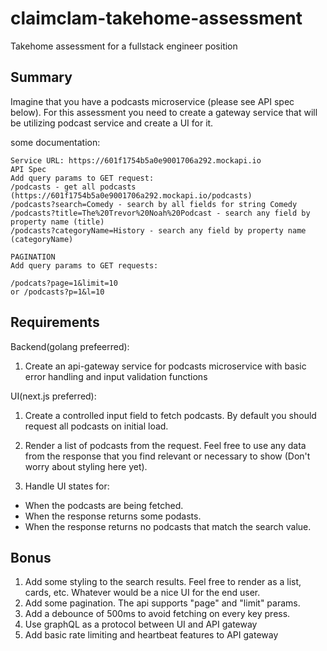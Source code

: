 # claimclam-takehome-assessment
Takehome assessment for a fullstack engineer position

## Summary

Imagine that you have a podcasts microservice (please see API spec below). For this assessment you need to create a gateway service that will be utilizing podcast service and create a UI for it.


some documentation:
```
Service URL: https://601f1754b5a0e9001706a292.mockapi.io
API Spec
Add query params to GET request:
/podcasts - get all podcasts (https://601f1754b5a0e9001706a292.mockapi.io/podcasts)
/podcasts?search=Comedy - search by all fields for string Comedy
/podcasts?title=The%20Trevor%20Noah%20Podcast - search any field by property name (title)
/podcasts?categoryName=History - search any field by property name (categoryName)

PAGINATION
Add query params to GET requests:

/podcats?page=1&limit=10
or /podcasts?p=1&l=10
```

## Requirements
Backend(golang prefeerred):
1. Create an api-gateway service for podcasts microservice with basic error handling and input validation functions

UI(next.js preferred):
1. Create a controlled input field to fetch podcasts. By default you should request all podcasts on initial load.

2. Render a list of podcasts from the request. Feel free to use any data from the response that you find relevant or necessary to show (Don't worry about styling here yet).

3. Handle UI states for:
- When the podcasts are being fetched.
- When the response returns some podasts.
- When the response returns no podcasts that match the search value.

## Bonus

1. Add some styling to the search results. Feel free to render as a list, cards, etc. Whatever would be a nice UI for the end user.
2. Add some pagination. The api supports "page" and "limit" params.
3. Add a debounce of 500ms to avoid fetching on every key press.
4. Use graphQL as a protocol between UI and API gateway
5. Add basic rate limiting and heartbeat features to API gateway